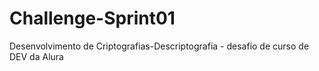 # Challenge-Sprint01
Desenvolvimento de Criptografias-Descriptografia - desafio de curso de DEV da Alura
